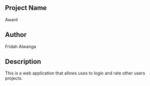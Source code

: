  ## Project Name
 Award


 ## Author
 Fridah Alwanga


## Description
This is a web application that allows uses to login and rate other users projects.
 